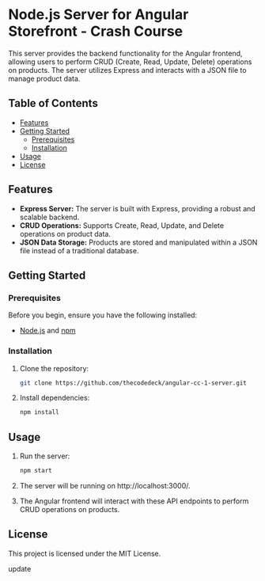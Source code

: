 # Node.js Server for Angular Storefront - Crash Course

This server provides the backend functionality for the Angular frontend, allowing users to perform CRUD (Create, Read, Update, Delete) operations on products. The server utilizes Express and interacts with a JSON file to manage product data.

## Table of Contents

-   [Features](#features)
-   [Getting Started](#getting-started)
    -   [Prerequisites](#prerequisites)
    -   [Installation](#installation)
-   [Usage](#usage)
-   [License](#license)

## Features

-   **Express Server:** The server is built with Express, providing a robust and scalable backend.
-   **CRUD Operations:** Supports Create, Read, Update, and Delete operations on product data.
-   **JSON Data Storage:** Products are stored and manipulated within a JSON file instead of a traditional database.

## Getting Started

### Prerequisites

Before you begin, ensure you have the following installed:

-   [Node.js](https://nodejs.org/) and [npm](https://www.npmjs.com/)

### Installation

1. Clone the repository:
    ```bash
    git clone https://github.com/thecodedeck/angular-cc-1-server.git
    ```
2. Install dependencies:
    ```bash
    npm install
    ```

## Usage

1. Run the server:
    ```bash
    npm start
    ```
2. The server will be running on http://localhost:3000/.

3. The Angular frontend will interact with these API endpoints to perform CRUD operations on products.

## License

This project is licensed under the MIT License.

update
